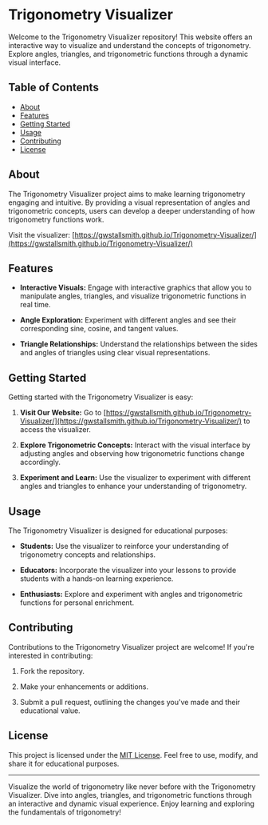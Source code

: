 # Trigonometry Visualizer

Welcome to the Trigonometry Visualizer repository! This website offers an interactive way to visualize and understand the concepts of trigonometry. Explore angles, triangles, and trigonometric functions through a dynamic visual interface.


## Table of Contents

- [About](#about)
- [Features](#features)
- [Getting Started](#getting-started)
- [Usage](#usage)
- [Contributing](#contributing)
- [License](#license)

## About

The Trigonometry Visualizer project aims to make learning trigonometry engaging and intuitive. By providing a visual representation of angles and trigonometric concepts, users can develop a deeper understanding of how trigonometry functions work.

Visit the visualizer: [https://gwstallsmith.github.io/Trigonometry-Visualizer/](https://gwstallsmith.github.io/Trigonometry-Visualizer/)

## Features

- **Interactive Visuals:** Engage with interactive graphics that allow you to manipulate angles, triangles, and visualize trigonometric functions in real time.

- **Angle Exploration:** Experiment with different angles and see their corresponding sine, cosine, and tangent values.

- **Triangle Relationships:** Understand the relationships between the sides and angles of triangles using clear visual representations.

## Getting Started

Getting started with the Trigonometry Visualizer is easy:

1. **Visit Our Website:** Go to [https://gwstallsmith.github.io/Trigonometry-Visualizer/](https://gwstallsmith.github.io/Trigonometry-Visualizer/) to access the visualizer.

2. **Explore Trigonometric Concepts:** Interact with the visual interface by adjusting angles and observing how trigonometric functions change accordingly.

3. **Experiment and Learn:** Use the visualizer to experiment with different angles and triangles to enhance your understanding of trigonometry.

## Usage

The Trigonometry Visualizer is designed for educational purposes:

- **Students:** Use the visualizer to reinforce your understanding of trigonometry concepts and relationships.

- **Educators:** Incorporate the visualizer into your lessons to provide students with a hands-on learning experience.

- **Enthusiasts:** Explore and experiment with angles and trigonometric functions for personal enrichment.

## Contributing

Contributions to the Trigonometry Visualizer project are welcome! If you're interested in contributing:

1. Fork the repository.

2. Make your enhancements or additions.

3. Submit a pull request, outlining the changes you've made and their educational value.

## License

This project is licensed under the [MIT License](LICENSE). Feel free to use, modify, and share it for educational purposes.

---

Visualize the world of trigonometry like never before with the Trigonometry Visualizer. Dive into angles, triangles, and trigonometric functions through an interactive and dynamic visual experience. Enjoy learning and exploring the fundamentals of trigonometry!
